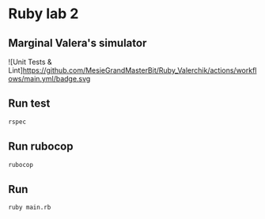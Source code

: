 # Ruby lab 2
## Marginal Valera's simulator

![Unit Tests & Lint]https://github.com/MesieGrandMasterBit/Ruby_Valerchik/actions/workflows/main.yml/badge.svg

## Run test
```bash
rspec
```
## Run rubocop
```bash
rubocop
```

## Run 
```bash
ruby main.rb
```